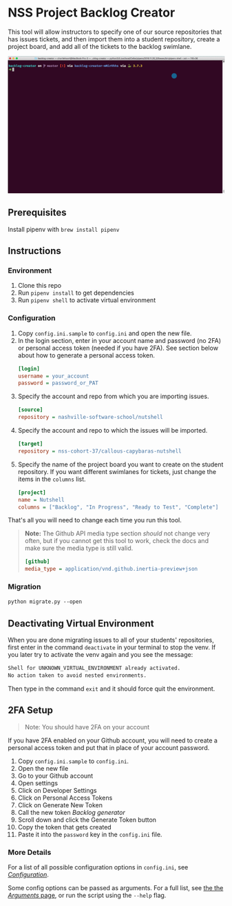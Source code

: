 # NSS Project Backlog Creator

This tool will allow instructors to specify one of our source repositories that has issues tickets, and then import them into a student repository, create a project board, and add all of the tickets to the backlog swimlane.

![animation showing the creation of the project, columns, and tickets](./backlog-creator.gif)

## Prerequisites

Install pipenv with `brew install pipenv`

## Instructions

### Environment

1. Clone this repo
1. Run `pipenv install` to get dependencies
1. Run `pipenv shell` to activate virtual environment

### Configuration

1. Copy `config.ini.sample` to `config.ini` and open the new file.
1. In the login section, enter in your account name and password (no 2FA) or personal access token (needed if you have 2FA). See section below about how to generate a personal access token.
    ```ini
    [login]
    username = your_account
    password = password_or_PAT
    ```
1. Specify the account and repo from which you are importing issues.
    ```ini
    [source]
    repository = nashville-software-school/nutshell
    ```
1. Specify the account and repo to which the issues will be imported.
    ```ini
    [target]
    repository = nss-cohort-37/callous-capybaras-nutshell
    ```
1. Specify the name of the project board you want to create on the student repository. If you want different swimlanes for tickets, just change the items in the `columns` list.
    ```ini
    [project]
    name = Nutshell
    columns = ["Backlog", "In Progress", "Ready to Test", "Complete"]
    ```

That's all you will need to change each time you run this tool.

> **Note:** The Github API media type section _should_ not change very often, but if you cannot get this tool to work, check the docs and make sure the media type is still valid.
>
> ```ini
> [github]
> media_type = application/vnd.github.inertia-preview+json
> ```

### Migration

```html
python migrate.py --open
```

## Deactivating Virtual Environment

When you are done migrating issues to all of your students' repositories, first enter in the command `deactivate` in your terminal to stop the venv. If you later try to activate the venv again and you see the message:

```html
Shell for UNKNOWN_VIRTUAL_ENVIRONMENT already activated.
No action taken to avoid nested environments.
```

Then type in the command `exit` and it should force quit the environment.

## 2FA Setup

> Note: You should have 2FA on your account

If you have 2FA enabled on your Github account, you will need to create a personal access token and put that in place of your account password.

1. Copy `config.ini.sample` to `config.ini`.
1. Open the new file
1. Go to your Github account
1. Open settings
1. Click on Developer Settings
1. Click on Personal Access Tokens
1. Click on Generate New Token
1. Call the new token _Backlog generator_
1. Scroll down and click the Generate Token button
1. Copy the token that gets created
1. Paste it into the `password` key in the `config.ini` file.

### More Details

For a list of all possible configuration options in `config.ini`, see [_Configuration_](http://www.iqandreas.com/github-issues-import/configuration/).

Some config options can be passed as arguments. For a full list, see [the the _Arguments_ page](http://www.iqandreas.com/github-issues-import/arguments/), or run the script using the `--help` flag.

